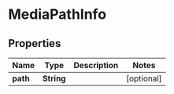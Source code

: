 

# MediaPathInfo


## Properties

| Name | Type | Description | Notes |
|------------ | ------------- | ------------- | -------------|
|**path** | **String** |  |  [optional] |



